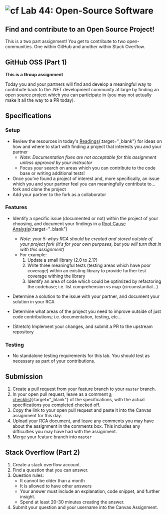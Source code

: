 # ![cf](http://i.imgur.com/7v5ASc8.png) Lab 44: Open-Source Software

## Find and contribute to an Open Source Project!


This is a two part assignment! You get to contribute to two open-communities.
One within GitHub and another within Stack Overflow.


## GitHub OSS (Part 1)

**This is a Group assignment**
<!-- short description of project -->
Today you and your partners will find and develop a meaningful way to contribute back to the .NET development community at large by finding an open source project which you can participate in (you may not actually make it all the way to a PR today).

## Specifications
<!-- Write a spefication for the features required in this lab assignment -->

### Setup
- Review the resources in today's [Readings](./READINGS.md){:target="_blank"} for ideas on how and where to start with finding a project that interests you and your partner
    - *Note: Documentation fixes are not acceptable for this assignment unless approved by your instructor*
    - Focus your search on areas which you can contribute to the code base or writing additional tests!
- Once you've found a project of interest and, more specifically, an issue which you and your partner feel you can meaningfully contribute to... fork and clone the project
- Add your partner to the fork as a collaborator

### Features
- Identify a specific issue (documented or not) within the project of your choosing, and document your findings in a [Root Cause Analysis](https://en.wikipedia.org/wiki/5_Whys){:target="_blank"}
    - *Note: your 5-whys RCA should be created and stored outside of your project fork (it's for your own purposes, but you will turn that in with this assignment)*
    - For example:
        1. Update a small library (2.0 to 2.1?)
        2. Write three meaningful tests (testing areas which have poor coverage) within an existing library to provide further test coverage withing the library
        3. Identify an area of code which could be optimized by refactoring the codebase; i.e. list comprehension vs map (circumstantial...)
- Determine a solution to the issue with your partner, and document your solution in your RCA
- Determine what areas of the project you need to improve outside of just code contributions; i.e. documentation, testing, etc...

- (Stretch) Implement your changes, and submit a PR to the upstream repository

### Testing
- No standalone testing requirements for this lab. You should test as necessary as part of your contributions.

## Submission
1. Create a pull request from your feature branch to your `master` branch.
2. In your open pull request, leave as a comment [a checklist](https://github.com/blog/1825-task-lists-in-all-markdown-documents){:target="_blank"} of the specifications, with the actual specifications you completed checked off.
3. Copy the link to your open pull request and paste it into the Canvas assignment for this day.
4. Upload your RCA document, and leave any comments you may have about the assignment in the comments box. This includes any difficulties you may have had with the assignment.
5. Merge your feature branch into `master`


## Stack Overflow (Part 2)
1. Create a stack overflow account.
2. Find a question that you can answer.
3. Question rules:
   - It cannot be older than a month
   - It is allowed to have other answers
   - Your answer must include an explanation, code snippet, and further insight. 
   - Spend at least 20-30 minutes creating the answer. 
4. Submit your question and your username into the Canvas Assignment.